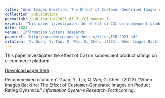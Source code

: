 ```yaml
---
title: "When Images Backfire: The Effect of Customer-Generated Images on Product Rating Dynamics"
collection: publications
permalink: /publication/2023-03-01-CGI-number-1
excerpt: 'This paper investigates the effect of CGI on subsequent product ratings on e-commerce platform.'
date: 2023
venue: 'Information Systems Research'
paperurl: 'http://academicpages.github.io/files/ISR_2023.pdf'
citation: 'Y. Guan, Y. Tan, Q. Wei, G. Chen. (2023). When Images Backfire: The Effect of Customer-Generated Images on Product Rating Dynamics; <i>Information Systems Research</i>. Forthcoming.'
---
```

This paper investigates the effect of CGI on subsequent product ratings on e-commerce platform.

[Download paper here](http://academicpages.github.io/files/ISR_2023.pdf)

Recommended citation: Y. Guan, Y. Tan, Q. Wei, G. Chen. (2023). "When Images Backfire: The Effect of Customer-Generated Images on Product Rating Dynamics." <i>Information Systems Research</i>. Forthcoming.
